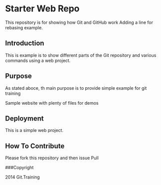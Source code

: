 # Starter Web Repo

This repository is for showing how Git and GitHub work
Adding a line for rebasing example.

## Introduction

This is example is to show different parts of the Git repository and various commands using a web project.

## Purpose

As stated aboce, th main purpose is to provide simple example for git training

Sample website with plenty of files for demos

## Deployment

This is a simple web project.

## How To Contribute

Please fork this repository and then issue Pull

###Copyright

2014 Git.Training